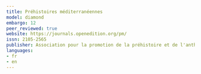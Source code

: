 ```yaml
---
title: Préhistoires méditerranéennes
model: diamond
embargo: 12
peer_reviewed: true
website: https://journals.openedition.org/pm/
issn: 2105-2565
publisher: Association pour la promotion de la préhistoire et de l'anthropologie méditerranéennes
languages:
- fr
- en
---
```

